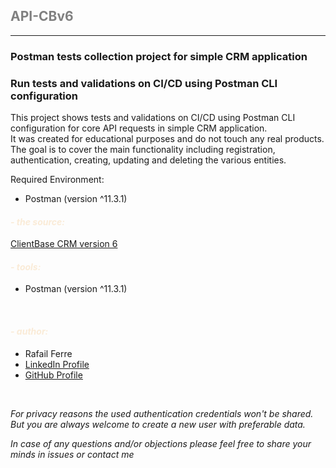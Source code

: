 ## <font color="Gray"> API-CBv6 </font>

---

### Postman tests collection project for simple CRM application 
### Run tests and validations on CI/CD using Postman CLI configuration

This project shows tests and validations on CI/CD using Postman CLI configuration for core API requests in simple CRM application.<br>
It was created for educational purposes and do not touch any real products.<br>
The goal is to cover the main functionality including registration, authentication, creating, updating and deleting the various entities.

Required Environment:<br>
- Postman (version ^11.3.1)
#### *<font color="AntiqueWhite"> - the source:</font>*

[ClientBase CRM version 6](https://clientbase.pasv.us/v6)


#### *<font color="AntiqueWhite"> - tools:</font>*

- Postman (version ^11.3.1)

<br>


#### *<font color="AntiqueWhite"> - author:</font>*
- Rafail Ferre
- [LinkedIn Profile](https://www.linkedin.com/in/rafail-ferre/)
- [GitHub Profile](https://github.com/RafailFerre)

<br>

*For privacy reasons the used authentication credentials won't be shared. 
But you are always welcome to create a new user with preferable data.*

*In case of any questions and/or objections please feel free to share your minds in issues or contact me*
